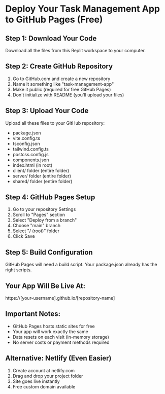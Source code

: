 # Deploy Your Task Management App to GitHub Pages (Free)

## Step 1: Download Your Code
Download all the files from this Replit workspace to your computer.

## Step 2: Create GitHub Repository
1. Go to GitHub.com and create a new repository
2. Name it something like "task-management-app"
3. Make it public (required for free GitHub Pages)
4. Don't initialize with README (you'll upload your files)

## Step 3: Upload Your Code
Upload all these files to your GitHub repository:
- package.json
- vite.config.ts
- tsconfig.json
- tailwind.config.ts
- postcss.config.js
- components.json
- index.html (in root)
- client/ folder (entire folder)
- server/ folder (entire folder) 
- shared/ folder (entire folder)

## Step 4: GitHub Pages Setup
1. Go to your repository Settings
2. Scroll to "Pages" section
3. Select "Deploy from a branch"
4. Choose "main" branch
5. Select "/ (root)" folder
6. Click Save

## Step 5: Build Configuration
GitHub Pages will need a build script. Your package.json already has the right scripts.

## Your App Will Be Live At:
https://[your-username].github.io/[repository-name]

## Important Notes:
- GitHub Pages hosts static sites for free
- Your app will work exactly the same
- Data resets on each visit (in-memory storage)
- No server costs or payment methods required

## Alternative: Netlify (Even Easier)
1. Create account at netlify.com
2. Drag and drop your project folder
3. Site goes live instantly
4. Free custom domain available